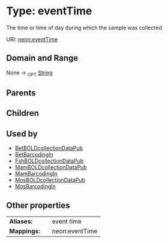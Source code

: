 
# Type: eventTime


The time or time of day during which the sample was collected

URI: [neon:eventTime](https://data.neonscience.org/eventTime)


## Domain and Range

None ->  <sub>OPT</sub> [String](types/String.md)

## Parents


## Children


## Used by

 * [BetBOLDcollectionDataPub](BetBOLDcollectionDataPub.md)
 * [BetBarcodingIn](BetBarcodingIn.md)
 * [FshBOLDcollectionDataPub](FshBOLDcollectionDataPub.md)
 * [MamBOLDcollectionDataPub](MamBOLDcollectionDataPub.md)
 * [MamBarcodingIn](MamBarcodingIn.md)
 * [MosBOLDcollectionDataPub](MosBOLDcollectionDataPub.md)
 * [MosBarcodingIn](MosBarcodingIn.md)

## Other properties

|  |  |  |
| --- | --- | --- |
| **Aliases:** | | event time |
| **Mappings:** | | neon:eventTime |

